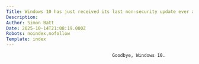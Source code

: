 ```yaml
---
Title: Windows 10 has just received its last non-security update ever as October's Patch Tuesday rolls out
Description: 
Author: Simon Batt
Date: 2025-10-14T21:08:19.000Z
Robots: noindex,nofollow
Template: index
---
```


                                            Goodbye, Windows 10.
                                        